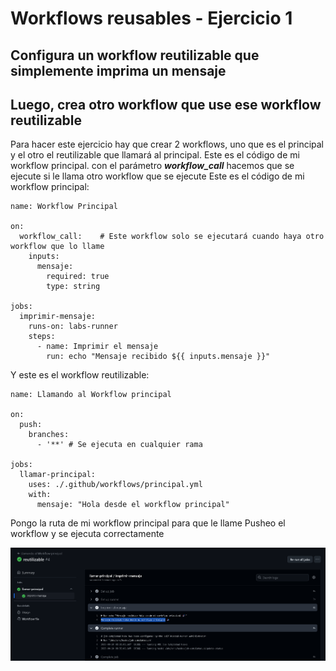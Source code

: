 # Workflows reusables - Ejercicio 1

## Configura un workflow reutilizable que simplemente imprima un mensaje

## Luego, crea otro workflow que use ese workflow reutilizable

Para hacer este ejercicio hay que crear 2 workflows, uno que es el principal y el otro el reutilizable que llamará al principal.
Este es el código de mi workflow principal. con el parámetro ***workflow_call*** hacemos que se ejecute si le llama otro workflow que se ejecute
Este es el código de mi workflow principal:
```
name: Workflow Principal

on:
  workflow_call:    # Este workflow solo se ejecutará cuando haya otro workflow que lo llame
    inputs:
      mensaje:
        required: true
        type: string

jobs:
  imprimir-mensaje:
    runs-on: labs-runner
    steps:
      - name: Imprimir el mensaje
        run: echo "Mensaje recibido ${{ inputs.mensaje }}"
```

Y este es el workflow reutilizable:

```
name: Llamando al Workflow principal

on:
  push:
    branches:
      - '**' # Se ejecuta en cualquier rama

jobs:
  llamar-principal:
    uses: ./.github/workflows/principal.yml
    with:
      mensaje: "Hola desde el workflow principal"

```

Pongo la ruta de mi workflow principal para que le llame
Pusheo el workflow y se ejecuta correctamente

![alt text](../../auxiliar/reutilizable1.png)